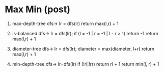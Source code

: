 # Max Min (post)
1. max-depth-tree
  dfs-> lr = dfs(lr)
    return max(l,r) + 1

2. is-balanced
  dfs-> lr = dfs(lr); 
    if (l = -1 | r = -1 | l - r > 1) return -1
    return max(l,r) + 1

3. diameter-tree
  dfs-> lr = dfs(lr); 
    diameter = max(diameter, l+r)
    return max(l,r) + 1

4. min-depth-tree
  dfs-> lr=dfs(lr)
    if (!rl|!rr) return rl + 1
    return min(l, r) + 1

